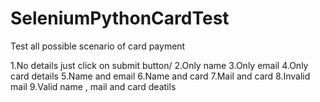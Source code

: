 # SeleniumPythonCardTest
Test all possible scenario of card payment

1.No details just click on submit button/
2.Only name
3.Only email
4.Only card details
5.Name and email
6.Name and card
7.Mail and card
8.Invalid mail
9.Valid name , mail and card deatils
